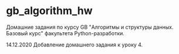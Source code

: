 # gb_algorithm_hw
Домашние задания по курсу GB "Алгоритмы и структуры данных. Базовый курс" факультета Python-разработки.

14.12.2020
Добавление домашнего задания к уроку 4.